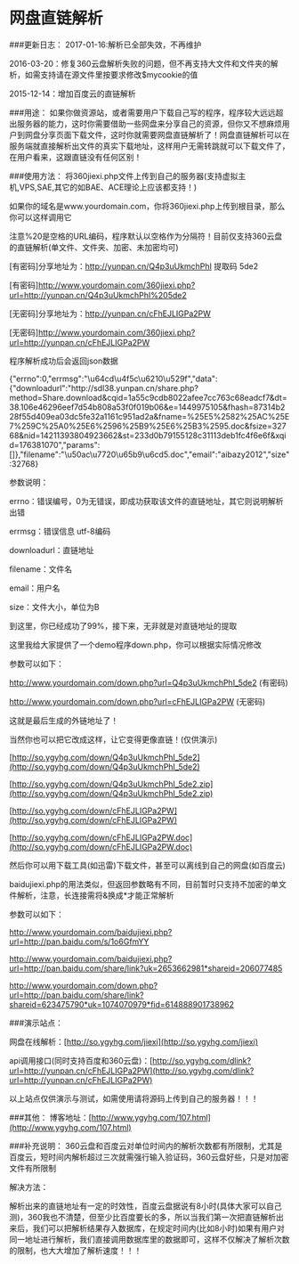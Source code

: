 网盘直链解析 
==========================

###更新日志：
2017-01-16:解析已全部失效，不再维护

2016-03-20：修复360云盘解析失败的问题，但不再支持大文件和文件夹的解析，如需支持请在源文件里按要求修改$mycookie的值

2015-12-14：增加百度云的直链解析

###用途：
如果你做资源站，或者需要用户下载自己写的程序，程序较大远远超出服务器的能力，这时你需要借助一些网盘来分享自己的资源，但你又不想麻烦用户到网盘分享页面下载文件，这时你就需要网盘直链解析了！网盘直链解析可以在服务端就直接解析出文件的真实下载地址，这样用户无需转跳就可以下载文件了，在用户看来，这跟直链没有任何区别！

###使用方法：
将360jiexi.php文件上传到自己的服务器(支持虚拟主机,VPS,SAE,其它的如BAE、ACE理论上应该都支持！)

如果你的域名是www.yourdomain.com，你将360jiexi.php上传到根目录，那么你可以这样调用它

注意%20是空格的URL编码，程序默认以空格作为分隔符！目前仅支持360云盘的直链解析(单文件、文件夹、加密、未加密均可)

[有密码]分享地址为：http://yunpan.cn/Q4p3uUkmchPhI 提取码 5de2 

[有密码]http://www.yourdomain.com/360jiexi.php?url=http://yunpan.cn/Q4p3uUkmchPhI%205de2

[无密码]分享地址为：http://yunpan.cn/cFhEJLIGPa2PW 

[无密码]http://www.yourdomain.com/360jiexi.php?url=http://yunpan.cn/cFhEJLIGPa2PW

程序解析成功后会返回json数据

{"errno":0,"errmsg":"\u64cd\u4f5c\u6210\u529f","data":{"downloadurl":"http:\/\/sdl38.yunpan.cn\/share.php?method=Share.download&cqid=1a55c9cdb8022afee7cc763c68eadcf7&dt=38.106e46296eef7d54b808a53f0f019b06&e=1449975105&fhash=87314b228f55d409ea03dc5fe32a1161c951ad2a&fname=%25E5%2582%25AC%25E7%259C%25A0%25E6%2596%25B9%25E6%25B3%2595.doc&fsize=32768&nid=14211393804923662&st=233d0b79155128c31113deb1fc4f6e6f&xqid=176381070","params":[]},"filename":"\u50ac\u7720\u65b9\u6cd5.doc","email":"aibazy2012","size":32768}

参数说明：

errno：错误编号，0为无错误，即成功获取该文件的直链地址，其它则说明解析出错

errmsg：错误信息 utf-8编码

downloadurl：直链地址

filename：文件名

email：用户名

size：文件大小，单位为B

到这里，你已经成功了99%，接下来，无非就是对直链地址的提取

这里我给大家提供了一个demo程序down.php，你可以根据实际情况修改

参数可以如下：

http://www.yourdomain.com/down.php?url=Q4p3uUkmchPhI_5de2 (有密码)

http://www.yourdomain.com/down.php?url=cFhEJLIGPa2PW  (无密码)

这就是最后生成的外链地址了！

当然你也可以把它改成这样，让它变得更像直链！(仅供演示)

[http://so.ygyhg.com/down/Q4p3uUkmchPhI_5de2](http://so.ygyhg.com/down/Q4p3uUkmchPhI_5de2) 

[http://so.ygyhg.com/down/Q4p3uUkmchPhI_5de2.zip](http://so.ygyhg.com/down/Q4p3uUkmchPhI_5de2.zip) 

[http://so.ygyhg.com/down/cFhEJLIGPa2PW](http://so.ygyhg.com/down/cFhEJLIGPa2PW)

[http://so.ygyhg.com/down/cFhEJLIGPa2PW.doc](http://so.ygyhg.com/down/cFhEJLIGPa2PW.doc) 

然后你可以用下载工具(如迅雷)下载文件，甚至可以离线到自己的网盘(如百度云)

baidujiexi.php的用法类似，但返回参数略有不同，目前暂时只支持不加密的单文件解析，注意，长连接需将&换成*才能正常解析

参数可以如下：

http://www.yourdomain.com/baidujiexi.php?url=http://pan.baidu.com/s/1o6GfmYY

http://www.yourdomain.com/baidujiexi.php?url=http://pan.baidu.com/share/link?uk=2653662981*shareid=206077485 

http://www.yourdomain.com/down.php?url=http://pan.baidu.com/share/link?shareid=623475790*uk=1074070979*fid=614888901738962 

###演示站点：

网盘在线解析：[http://so.ygyhg.com/jiexi](http://so.ygyhg.com/jiexi)

api调用接口(同时支持百度和360云盘)：[http://so.ygyhg.com/dlink?url=http://yunpan.cn/cFhEJLIGPa2PW](http://so.ygyhg.com/dlink?url=http://yunpan.cn/cFhEJLIGPa2PW)

以上站点仅供演示与测试，如需使用请将源码上传到自己的服务器！！！

###其他：
博客地址：[http://www.ygyhg.com/107.html](http://www.ygyhg.com/107.html)

###补充说明：
360云盘和百度云对单位时间内的解析次数都有所限制，尤其是百度云，短时间内解析超过三次就需强行输入验证码，360云盘好些，只是对加密文件有所限制

解决方法：

解析出来的直链地址有一定的时效性，百度云盘据说有8小时(具体大家可以自己测)，360我也不清楚，但至少比百度要长的多，所以当我们第一次把直链解析出来后，我们可以把解析结果存入数据库，在规定时间内(比如8小时)如果有用户对同一地址进行解析，我们直接调用数据库里的数据即可，这样不仅解决了解析次数的限制，也大大增加了解析速度！！！
